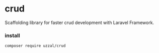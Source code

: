 # crud

Scaffolding library for faster crud development with Laravel Framework.

### install

```
composer require uzzal/crud
```
